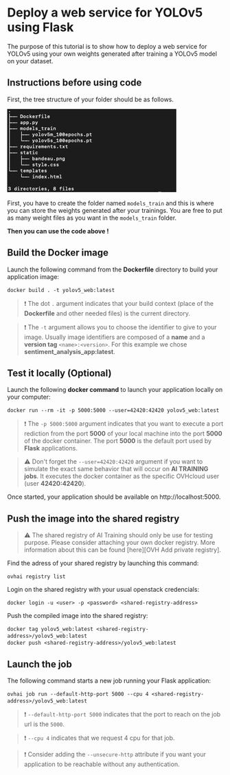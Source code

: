 # Deploy a web service for YOLOv5 using Flask

The purpose of this tutorial is to show how to deploy a web service for YOLOv5 using your own weights generated after training a YOLOv5 model on your dataset.


## Instructions before using code

First, the tree structure of your folder should be as follows.

![image](tree_yolov5_web_service.png)

First, you have to create the folder named `models_train` and this is where you can store the weights generated after your trainings. You are free to put as many weight files as you want in the `models_train` folder.

**Then you can use the code above !**

## Build the Docker image 

Launch the following command from the **Dockerfile** directory to build your application image:

```console
docker build . -t yolov5_web:latest
```

> :heavy_exclamation_mark: The dot `.` argument indicates that your build context (place of the **Dockerfile** and other needed files) is the current directory.
>

> :heavy_exclamation_mark: The `-t` argument allows you to choose the identifier to give to your image. Usually image identifiers are composed of a **name** and a **version tag** `<name>:<version>`. For this example we chose **sentiment_analysis_app:latest**.


## Test it locally (Optional)

Launch the following **docker command** to launch your application locally on your computer:

```console
docker run --rm -it -p 5000:5000 --user=42420:42420 yolov5_web:latest
```

> :heavy_exclamation_mark: The `-p 5000:5000` argument indicates that you want to execute a port rediction from the port **5000** of your local machine into the port **5000** of the docker container. The port **5000** is the default port used by **Flask** applications.
>


> :warning: Don't forget the `--user=42420:42420` argument if you want to simulate the exact same behavior that will occur on **AI TRAINING jobs**. It executes the docker container as the specific OVHcloud user (user **42420:42420**).
>

Once started, your application should be available on http://localhost:5000.


## Push the image into the shared registry

> :warning: The shared registry of AI Training should only be use for testing purpose. Please consider attaching your own docker registry. More information about this can be found [here][OVH Add private registry].
>

Find the adress of your shared registry by launching this command:

```console
ovhai registry list
```

Login on the shared registry with your usual openstack credencials:

```console
docker login -u <user> -p <password> <shared-registry-address>
```

Push the compiled image into the shared registry:

```console
docker tag yolov5_web:latest <shared-registry-address>/yolov5_web:latest
docker push <shared-registry-address>/yolov5_web:latest
```


## Launch the job

The following command starts a new job running your Flask application:

```console
ovhai job run --default-http-port 5000 --cpu 4 <shared-registry-address>/yolov5_web:latest
```

> :heavy_exclamation_mark: `--default-http-port 5000` indicates that the port to reach on the job url is the `5000`.
>

> :heavy_exclamation_mark: `--cpu 4` indicates that we request 4 cpu for that job.
>

> :heavy_exclamation_mark: Consider adding the `--unsecure-http` attribute if you want your application to be reachable without any authentication.
>
